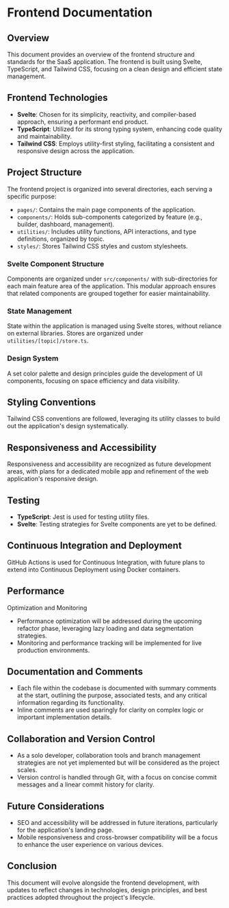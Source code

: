 # Frontend Documentation

## Overview
This document provides an overview of the frontend structure and standards for the SaaS application. The frontend is built using Svelte, TypeScript, and Tailwind CSS, focusing on a clean design and efficient state management.

## Frontend Technologies
- **Svelte**: Chosen for its simplicity, reactivity, and compiler-based approach, ensuring a performant end product.
- **TypeScript**: Utilized for its strong typing system, enhancing code quality and maintainability.
- **Tailwind CSS**: Employs utility-first styling, facilitating a consistent and responsive design across the application.

## Project Structure
The frontend project is organized into several directories, each serving a specific purpose:

- `pages/`: Contains the main page components of the application.
- `components/`: Holds sub-components categorized by feature (e.g., builder, dashboard, management).
- `utilities/`: Includes utility functions, API interactions, and type definitions, organized by topic.
- `styles/`: Stores Tailwind CSS styles and custom stylesheets.

### Svelte Component Structure
Components are organized under `src/components/` with sub-directories for each main feature area of the application. This modular approach ensures that related components are grouped together for easier maintainability.

### State Management
State within the application is managed using Svelte stores, without reliance on external libraries. Stores are organized under `utilities/[topic]/store.ts`.

### Design System
A set color palette and design principles guide the development of UI components, focusing on space efficiency and data visibility.

## Styling Conventions
Tailwind CSS conventions are followed, leveraging its utility classes to build out the application's design systematically.

## Responsiveness and Accessibility
Responsiveness and accessibility are recognized as future development areas, with plans for a dedicated mobile app and refinement of the web application's responsive design.

## Testing
- **TypeScript**: Jest is used for testing utility files.
- **Svelte**: Testing strategies for Svelte components are yet to be defined.

## Continuous Integration and Deployment
GitHub Actions is used for Continuous Integration, with future plans to extend into Continuous Deployment using Docker containers.

## Performance
Optimization and Monitoring
- Performance optimization will be addressed during the upcoming refactor phase, leveraging lazy loading and data segmentation strategies.
- Monitoring and performance tracking will be implemented for live production environments.

## Documentation and Comments
- Each file within the codebase is documented with summary comments at the start, outlining the purpose, associated tests, and any critical information regarding its functionality.
- Inline comments are used sparingly for clarity on complex logic or important implementation details.

## Collaboration and Version Control
- As a solo developer, collaboration tools and branch management strategies are not yet implemented but will be considered as the project scales.
- Version control is handled through Git, with a focus on concise commit messages and a linear commit history for clarity.

## Future Considerations
- SEO and accessibility will be addressed in future iterations, particularly for the application's landing page.
- Mobile responsiveness and cross-browser compatibility will be a focus to enhance the user experience on various devices.

## Conclusion
This document will evolve alongside the frontend development, with updates to reflect changes in technologies, design principles, and best practices adopted throughout the project's lifecycle.
